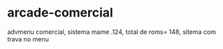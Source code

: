 # arcade-comercial
advmenu comercial,
sistema mame .124,
total de roms= 148,
sitema com trava no menu

